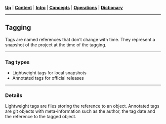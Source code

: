 [**Up**](concepts.md) |
[**Content**](../README.md) |
[**Intro**](../01-Introduction/introduction.md) |
[**Concepts**](../02-Concepts/concepts.md) |
[**Operations**](../03-Operations/operations.md) |
[**Dictionary**](../04-Appendix/dictionary.md)
________________________________________________________________________________

## Tagging

Tags are named references that don't change with time. They represent a
snapshot of the project at the time of the tagging.

-------------------------------------------------------------------------------
### Tag types

- Lightweight tags for local snapshots
- Annotated tags for official releases

-------------------------------------------------------------------------------
### Details

Lightweight tags are files storing the reference to an object. Annotated 
tags are git objects with meta-information such as the author, the tag date 
and the reference to the tagged object.



